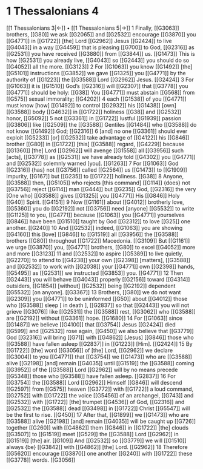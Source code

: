 # 1 Thessalonians 4
[[1 Thessalonians 3|←]] • [[1 Thessalonians 5|→]]
1 Finally, [[G3063]] brothers, [[G80]] we ask [[G2065]] and [[G2532]] encourage [[G3870]] you [[G4771]] in [[G1722]] [the] Lord [[G2962]] Jesus [[G2424]] to live [[G4043]] in a way [[G4459]] that is pleasing [[G700]] to God, [[G2316]] as [[G2531]] you have received [[G3880]] from [[G3844]] us. [[G1473]] This is how [[G2531]] you already live, [[G4043]] so [[G2443]] you should do so [[G4052]] all the more. [[G3123]] 
2 For [[G1063]] you know [[G1492]] [the] [[G5101]] instructions [[G3852]] we gave [[G1325]] you [[G4771]] by the authority of [[G1223]] the [[G3588]] Lord [[G2962]] Jesus. [[G2424]] 
3 For [[G1063]] it is [[G1510]] God’s [[G2316]] will [[G2307]] that [[G3778]] you [[G4771]] should be holy: [[G38]] You [[G4771]] must abstain [[G568]] from [[G575]] sexual immorality; [[G4202]] 
4 each [[G1538]] of you [[G4771]] must know [how] [[G1492]] to control [[G2932]] his [[G1438]] [own] [[G3588]] body [[G4632]] in [[G1722]] holiness [[G38]] and [[G2532]] honor, [[G5092]] 
5 not [[G3361]] in [[G1722]] lustful [[G1939]] passion [[G3806]] like [[G2509]] the [[G3588]] Gentiles [[G1484]] who [[G3588]] do not know [[G1492]] God; [[G2316]] 
6 [and] no one [[G3361]] should ever exploit [[G5233]] [or] [[G2532]] take advantage of [[G4122]] his [[G846]] brother [[G80]] in [[G1722]] [this] [[G3588]] regard, [[G4229]] because [[G1360]] [the] Lord [[G2962]] will avenge [[G1558]] all [[G3956]] such [acts], [[G3778]] as [[G2531]] we have already told [[G4302]] you [[G4771]] and [[G2532]] solemnly warned [you]. [[G1263]] 
7 For [[G1063]] God [[G2316]] {has} not [[G3756]] called [[G2564]] us [[G1473]] to [[G1909]] impurity, [[G167]] but [[G235]] to [[G1722]] holiness. [[G38]] 
8 Anyone, [[G3588]] then, [[G5105]] who rejects [this command] [[G114]] {does} not [[G3756]] reject [[G114]] man [[G444]] but [[G235]] God, [[G2316]] the very [One who] [[G3588]] gives [[G1325]] you [[G4771]] His [[G846]] Holy [[G40]] Spirit. [[G4151]] 
9 Now [[G1161]] about [[G4012]] brotherly love, [[G5360]] you do [[G2192]] not [[G3756]] need [anyone] [[G5532]] to write [[G1125]] to you, [[G4771]] because [[G1063]] you [[G4771]] yourselves [[G846]] have been [[G1510]] taught by God [[G2312]] to love [[G25]] one another. [[G240]] 
10 And [[G2532]] indeed, [[G1063]] you are showing [[G4160]] this [love] [[G846]] to [[G1519]] all [[G3956]] the [[G3588]] brothers [[G80]] throughout [[G1722]] Macedonia. [[G3109]] But [[G1161]] we urge [[G3870]] you, [[G4771]] brothers, [[G80]] to excel [[G4052]] more and more [[G3123]] 
11 and [[G2532]] to aspire [[G5389]] to live quietly, [[G2270]] to attend to [[G4238]] your own [[G2398]] [matters], [[G3588]] and [[G2532]] to work with [[G2038]] your [[G4771]] own [[G2398]] hands, [[G5495]] as [[G2531]] we instructed [[G3853]] you. [[G4771]] 
12 Then [[G2443]] you will behave [[G4043]] properly [[G2156]] toward [[G4314]] outsiders, [[G1854]] [without] [[G2532]] being [[G2192]] dependent [[G5532]] [on anyone]. [[G3367]] 
13 Brothers, [[G80]] we do not want [[G2309]] you [[G4771]] to be uninformed [[G50]] about [[G4012]] those who [[G3588]] sleep [ in death ], [[G2837]] so that [[G2443]] you will not grieve [[G3076]] like [[G2531]] the [[G3588]] rest, [[G3062]] who [[G3588]] are [[G2192]] without [[G3361]] hope. [[G1680]] 
14 For [[G1063]] since [[G1487]] we believe [[G4100]] that [[G3754]] Jesus [[G2424]] died [[G599]] and [[G2532]] rose again, [[G450]] we also believe that [[G3779]] God [[G2316]] will bring [[G71]] with [[G4862]] [Jesus] [[G846]] those who [[G3588]] have fallen asleep [[G2837]] in [[G1223]] [Him]. [[G2424]] 
15 By [[G1722]] [the] word [[G3056]] of [the] Lord, [[G2962]] we declare [[G3004]] to you [[G4771]] that [[G3754]] we [[G1473]] who are [[G3588]] alive [[G2198]] [and] remain [[G4035]] until [[G1519]] the [[G3588]] coming [[G3952]] of the [[G3588]] Lord [[G2962]] will by no means precede [[G5348]] those who [[G3588]] have fallen asleep. [[G2837]] 
16 For [[G3754]] the [[G3588]] Lord [[G2962]] Himself [[G846]] will descend [[G2597]] from [[G575]] heaven [[G3772]] with [[G1722]] a loud command, [[G2752]] with [[G1722]] the voice [[G5456]] of an archangel, [[G743]] and [[G2532]] with [[G1722]] [the] trumpet [[G4536]] of God, [[G2316]] and [[G2532]] the [[G3588]] dead [[G3498]] in [[G1722]] Christ [[G5547]] will be the first to rise. [[G450]] 
17 After that, [[G1899]] we [[G1473]] who are [[G3588]] alive [[G2198]] [and] remain [[G4035]] will be caught up [[G726]] together [[G260]] with [[G4862]] them [[G846]] in [[G1722]] [the] clouds [[G3507]] to [[G1519]] meet [[G529]] the [[G3588]] Lord [[G2962]] in [[G1519]] [the] air. [[G109]] And [[G2532]] so [[G3779]] we will [[G1510]] always {be} [[G3842]] with [[G4862]] [the] Lord. [[G2962]] 
18 Therefore [[G5620]] encourage [[G3870]] one another [[G240]] with [[G1722]] these [[G3778]] words. [[G3056]] 
